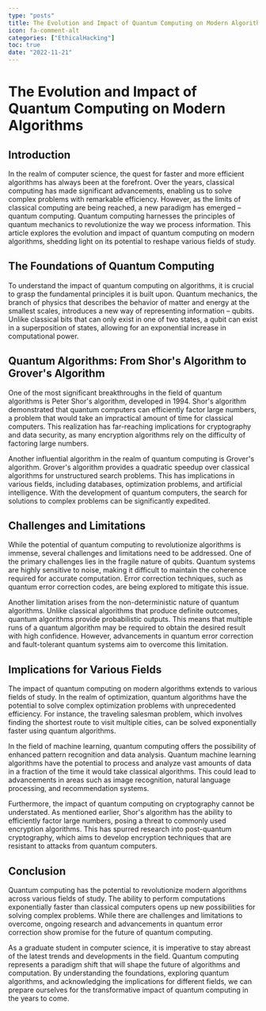 ```yaml
---
type: "posts"
title: The Evolution and Impact of Quantum Computing on Modern Algorithms
icon: fa-comment-alt
categories: ["EthicalHacking"]
toc: true
date: "2022-11-21"
---
```




# The Evolution and Impact of Quantum Computing on Modern Algorithms

## Introduction

In the realm of computer science, the quest for faster and more efficient algorithms has always been at the forefront. Over the years, classical computing has made significant advancements, enabling us to solve complex problems with remarkable efficiency. However, as the limits of classical computing are being reached, a new paradigm has emerged – quantum computing. Quantum computing harnesses the principles of quantum mechanics to revolutionize the way we process information. This article explores the evolution and impact of quantum computing on modern algorithms, shedding light on its potential to reshape various fields of study.

## The Foundations of Quantum Computing

To understand the impact of quantum computing on algorithms, it is crucial to grasp the fundamental principles it is built upon. Quantum mechanics, the branch of physics that describes the behavior of matter and energy at the smallest scales, introduces a new way of representing information – qubits. Unlike classical bits that can only exist in one of two states, a qubit can exist in a superposition of states, allowing for an exponential increase in computational power.

## Quantum Algorithms: From Shor's Algorithm to Grover's Algorithm

One of the most significant breakthroughs in the field of quantum algorithms is Peter Shor's algorithm, developed in 1994. Shor's algorithm demonstrated that quantum computers can efficiently factor large numbers, a problem that would take an impractical amount of time for classical computers. This realization has far-reaching implications for cryptography and data security, as many encryption algorithms rely on the difficulty of factoring large numbers.

Another influential algorithm in the realm of quantum computing is Grover's algorithm. Grover's algorithm provides a quadratic speedup over classical algorithms for unstructured search problems. This has implications in various fields, including databases, optimization problems, and artificial intelligence. With the development of quantum computers, the search for solutions to complex problems can be significantly expedited.

## Challenges and Limitations

While the potential of quantum computing to revolutionize algorithms is immense, several challenges and limitations need to be addressed. One of the primary challenges lies in the fragile nature of qubits. Quantum systems are highly sensitive to noise, making it difficult to maintain the coherence required for accurate computation. Error correction techniques, such as quantum error correction codes, are being explored to mitigate this issue.

Another limitation arises from the non-deterministic nature of quantum algorithms. Unlike classical algorithms that produce definite outcomes, quantum algorithms provide probabilistic outputs. This means that multiple runs of a quantum algorithm may be required to obtain the desired result with high confidence. However, advancements in quantum error correction and fault-tolerant quantum systems aim to overcome this limitation.

## Implications for Various Fields

The impact of quantum computing on modern algorithms extends to various fields of study. In the realm of optimization, quantum algorithms have the potential to solve complex optimization problems with unprecedented efficiency. For instance, the traveling salesman problem, which involves finding the shortest route to visit multiple cities, can be solved exponentially faster using quantum algorithms.

In the field of machine learning, quantum computing offers the possibility of enhanced pattern recognition and data analysis. Quantum machine learning algorithms have the potential to process and analyze vast amounts of data in a fraction of the time it would take classical algorithms. This could lead to advancements in areas such as image recognition, natural language processing, and recommendation systems.

Furthermore, the impact of quantum computing on cryptography cannot be understated. As mentioned earlier, Shor's algorithm has the ability to efficiently factor large numbers, posing a threat to commonly used encryption algorithms. This has spurred research into post-quantum cryptography, which aims to develop encryption techniques that are resistant to attacks from quantum computers.

## Conclusion

Quantum computing has the potential to revolutionize modern algorithms across various fields of study. The ability to perform computations exponentially faster than classical computers opens up new possibilities for solving complex problems. While there are challenges and limitations to overcome, ongoing research and advancements in quantum error correction show promise for the future of quantum computing.

As a graduate student in computer science, it is imperative to stay abreast of the latest trends and developments in the field. Quantum computing represents a paradigm shift that will shape the future of algorithms and computation. By understanding the foundations, exploring quantum algorithms, and acknowledging the implications for different fields, we can prepare ourselves for the transformative impact of quantum computing in the years to come.